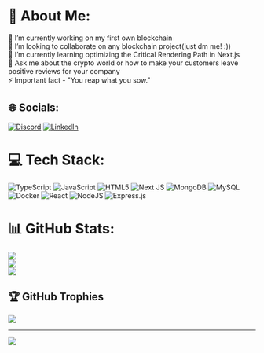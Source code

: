 # 💫 About Me:
🔭 I’m currently working on my first own blockchain<br>👯 I’m looking to collaborate on any blockchain project(just dm me! :))<br>🌱 I’m currently learning optimizing the Critical Rendering Path in Next.js<br>💬 Ask me about the crypto world or how to make your customers leave positive reviews for your company<br>⚡ Important fact - "You reap what you sow."


## 🌐 Socials:
[![Discord](https://img.shields.io/badge/Discord-%237289DA.svg?logo=discord&logoColor=white)](https://discord.gg/przemo777) [![LinkedIn](https://img.shields.io/badge/LinkedIn-%230077B5.svg?logo=linkedin&logoColor=white)](https://linkedin.com/in/www.linkedin.com/in/przemyslaw-kulej) 

# 💻 Tech Stack:
![TypeScript](https://img.shields.io/badge/typescript-%23007ACC.svg?style=for-the-badge&logo=typescript&logoColor=white) ![JavaScript](https://img.shields.io/badge/javascript-%23323330.svg?style=for-the-badge&logo=javascript&logoColor=%23F7DF1E) ![HTML5](https://img.shields.io/badge/html5-%23E34F26.svg?style=for-the-badge&logo=html5&logoColor=white) ![Next JS](https://img.shields.io/badge/Next-black?style=for-the-badge&logo=next.js&logoColor=white) ![MongoDB](https://img.shields.io/badge/MongoDB-%234ea94b.svg?style=for-the-badge&logo=mongodb&logoColor=white) ![MySQL](https://img.shields.io/badge/mysql-%2300000f.svg?style=for-the-badge&logo=mysql&logoColor=white) ![Docker](https://img.shields.io/badge/docker-%230db7ed.svg?style=for-the-badge&logo=docker&logoColor=white) ![React](https://img.shields.io/badge/react-%2320232a.svg?style=for-the-badge&logo=react&logoColor=%2361DAFB) ![NodeJS](https://img.shields.io/badge/node.js-6DA55F?style=for-the-badge&logo=node.js&logoColor=white) ![Express.js](https://img.shields.io/badge/express.js-%23404d59.svg?style=for-the-badge&logo=express&logoColor=%2361DAFB)
# 📊 GitHub Stats:
![](https://github-readme-stats.vercel.app/api?username=PrzemyslawKulej&theme=highcontrast&hide_border=false&include_all_commits=true&count_private=true)<br/>
![](https://github-readme-streak-stats.herokuapp.com/?user=PrzemyslawKulej&theme=highcontrast&hide_border=false)<br/>
![](https://github-readme-stats.vercel.app/api/top-langs/?username=PrzemyslawKulej&theme=highcontrast&hide_border=false&include_all_commits=true&count_private=true&layout=compact)

## 🏆 GitHub Trophies
![](https://github-profile-trophy.vercel.app/?username=PrzemyslawKulej&theme=radical&no-frame=false&no-bg=true&margin-w=4)

---
[![](https://visitcount.itsvg.in/api?id=PrzemyslawKulej&icon=2&color=1)](https://visitcount.itsvg.in)

<!-- Proudly created with GPRM ( https://gprm.itsvg.in ) -->
